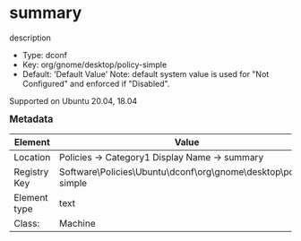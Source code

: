 # summary

description

- Type: dconf
- Key: org/gnome/desktop/policy-simple
- Default: 'Default Value'
Note: default system value is used for "Not Configured" and enforced if "Disabled".

Supported on Ubuntu 20.04, 18.04



<span style="font-size: larger;">**Metadata**</span>

| Element      | Value            |
| ---          | ---              |
| Location     |  Policies -> Category1 Display Name -> summary    |
| Registry Key | Software\Policies\Ubuntu\dconf\org\gnome\desktop\policy-simple         |
| Element type | text |
| Class:       | Machine       |
